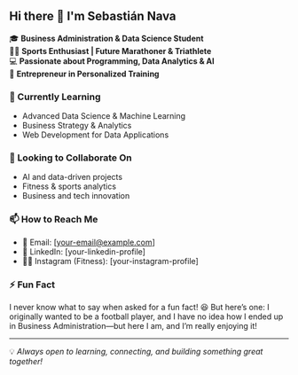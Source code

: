 ## Hi there 👋 I'm Sebastián Nava  

🎓 **Business Administration & Data Science Student**  
🏋️‍♂️ **Sports Enthusiast | Future Marathoner & Triathlete**  
💻 **Passionate about Programming, Data Analytics & AI**  
🚀 **Entrepreneur in Personalized Training**  

### 🌱 Currently Learning  
- Advanced Data Science & Machine Learning  
- Business Strategy & Analytics  
- Web Development for Data Applications  

### 👯 Looking to Collaborate On  
- AI and data-driven projects  
- Fitness & sports analytics  
- Business and tech innovation  

### 📫 How to Reach Me  
- 📧 Email: [your-email@example.com]  
- 💼 LinkedIn: [your-linkedin-profile]  
- 🏋️‍♂️ Instagram (Fitness): [your-instagram-profile]  

### ⚡ Fun Fact  
I never know what to say when asked for a fun fact! 😆 But here’s one: I originally wanted to be a football player, and I have no idea how I ended up in Business Administration—but here I am, and I’m really enjoying it!  

---

💡 *Always open to learning, connecting, and building something great together!*  

